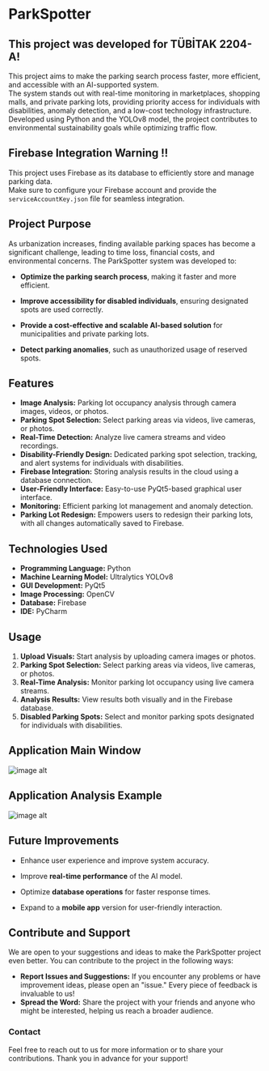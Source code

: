 # ParkSpotter

## This project was developed for TÜBİTAK 2204-A!

This project aims to make the parking search process faster, more efficient, and accessible with an AI-supported system.  
The system stands out with real-time monitoring in marketplaces, shopping malls, and private parking lots, providing priority access for individuals with disabilities, anomaly detection, and a low-cost technology infrastructure.  
Developed using Python and the YOLOv8 model, the project contributes to environmental sustainability goals while optimizing traffic flow.

## Firebase Integration Warning !!
This project uses Firebase as its database to efficiently store and manage parking data.  
Make sure to configure your Firebase account and provide the `serviceAccountKey.json` file for seamless integration.

## Project Purpose

As urbanization increases, finding available parking spaces has become a significant challenge, leading to time loss, financial costs, and environmental concerns. The ParkSpotter system was developed to:

- **Optimize the parking search process**, making it faster and more efficient.

- **Improve accessibility for disabled individuals**, ensuring designated spots are used correctly.

- **Provide a cost-effective and scalable AI-based solution** for municipalities and private parking lots.

- **Detect parking anomalies**, such as unauthorized usage of reserved spots.

## Features

- **Image Analysis:** Parking lot occupancy analysis through camera images, videos, or photos.
- **Parking Spot Selection:** Select parking areas via videos, live cameras, or photos.
- **Real-Time Detection:** Analyze live camera streams and video recordings.
- **Disability-Friendly Design:** Dedicated parking spot selection, tracking, and alert systems for individuals with disabilities.
- **Firebase Integration:** Storing analysis results in the cloud using a database connection.
- **User-Friendly Interface:** Easy-to-use PyQt5-based graphical user interface.
- **Monitoring:** Efficient parking lot management and anomaly detection.
- **Parking Lot Redesign:** Empowers users to redesign their parking lots, with all changes automatically saved to Firebase.


## Technologies Used

- **Programming Language:** Python
- **Machine Learning Model:** Ultralytics YOLOv8
- **GUI Development:** PyQt5
- **Image Processing:** OpenCV
- **Database:** Firebase
- **IDE:** PyCharm


## Usage

1. **Upload Visuals:** Start analysis by uploading camera images or photos.
2. **Parking Spot Selection:** Select parking areas via videos, live cameras, or photos.
3. **Real-Time Analysis:** Monitor parking lot occupancy using live camera streams.
4. **Analysis Results:** View results both visually and in the Firebase database.
5. **Disabled Parking Spots:** Select and monitor parking spots designated for individuals with disabilities.


## Application Main Window

![image alt](https://github.com/YasinEfeee/ParkSpotter/blob/43947c8396f464e87bd02297a8e1635db1595e50/Full_app_with_live_video_and_camera_tracing/In-app%20images/%C5%9Eekil%20main.jpg)

## Application Analysis Example

![image alt](https://github.com/YasinEfeee/ParkSpotter/blob/43947c8396f464e87bd02297a8e1635db1595e50/Full_app_with_live_video_and_camera_tracing/In-app%20images/%C5%9Eekil%205.jpg)


## Future Improvements

- Enhance user experience and improve system accuracy.

- Improve **real-time performance** of the AI model.

- Optimize **database operations** for faster response times.

- Expand to a **mobile app** version for user-friendly interaction.

## Contribute and Support

We are open to your suggestions and ideas to make the ParkSpotter project even better. You can contribute to the project in the following ways:

- **Report Issues and Suggestions:** If you encounter any problems or have improvement ideas, please open an "issue." Every piece of feedback is invaluable to us!
- **Spread the Word:** Share the project with your friends and anyone who might be interested, helping us reach a broader audience.

### Contact

Feel free to reach out to us for more information or to share your contributions. Thank you in advance for your support!



